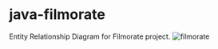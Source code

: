 # java-filmorate
Entity Relationship Diagram for Filmorate project.
![filmorate](https://user-images.githubusercontent.com/48589615/174452350-e3d8886f-567e-44f8-a118-81fee4fa6bdf.jpg)
